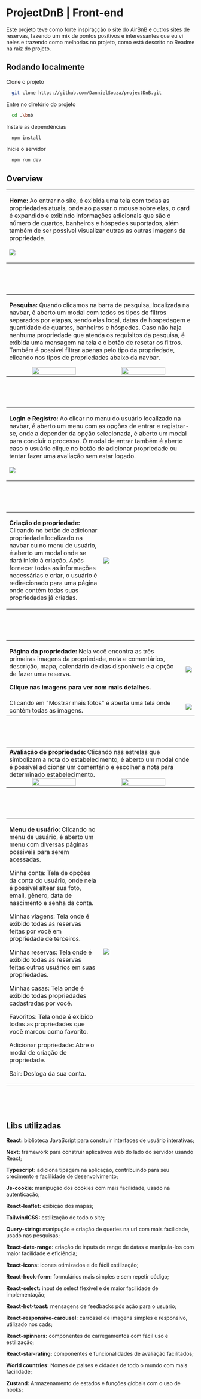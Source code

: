 
# ProjectDnB | Front-end

Este projeto teve como forte inspiraçção o site do AirBnB e outros sites de reservas, fazendo um mix de pontos positivos e interessantes que eu vi neles e trazendo como melhorias no projeto, como está descrito no Readme na raiz do projeto.
## Rodando localmente

Clone o projeto

```bash
  git clone https://github.com/DannielSouza/projectDnB.git
```

Entre no diretório do projeto

```bash
  cd .\bnb
```

Instale as dependências

```bash
  npm install
```

Inicie o servidor

```bash
  npm run dev
```

## Overview

<table>
<tr>
<td>
  
**Home:** Ao entrar no site, é exibida uma tela com todas as propriedades atuais, onde ao passar o mouse sobre elas, o card é expandido e exibindo informações adicionais que são o número de quartos, banheiros e hóspedes suportados, além também de ser possivel visualizar outras as outras imagens da propriedade.
<br/>
<br/>
<img src="https://github.com/DannielSouza/projectDnB/assets/104663666/f34273b5-edc3-4443-ab1e-35b76bb0639d" />
</td>
</tr>
</table>
<br/>
<br/>
<br/>


<table>
<tr>
<td>    
  
**Pesquisa:** Quando clicamos na barra de pesquisa, localizada na navbar, é aberto um modal com todos os tipos de filtros separados por etapas, sendo elas local, datas de hospedagem e quantidade de quartos, banheiros e hóspedes. Caso não haja nenhuma propriedade que atenda os requisitos da pesquisa, é exibida uma mensagem na tela e o botão de resetar os filtros. Também é possivel filtrar apenas pelo tipo da propriedade, clicando nos tipos de propriedades abaixo da navbar.
<br/>
<div align="center" style="display: flex">
 <img width="49%" src="https://github.com/DannielSouza/projectDnB/assets/104663666/f01dc006-443f-4d36-b795-1f1084124bba"/>
 <img width="49%" src="https://github.com/DannielSouza/projectDnB/assets/104663666/87f1f8f4-dc83-41a1-a5c8-0a5a59cbc37d"/>
</div>
</td>
</tr>
</table>
<br/>
<br/>
<br/>

<table>
<tr>
<td>        
  
**Login e Registro:** Ao clicar no menu do usuário localizado na navbar, é aberto um menu com as opções de entrar e registrar-se, onde a depender da opção selecionada, é aberto um modal para concluir o processo. O modal de entrar também é aberto caso o usuário clique no botão de adicionar propriedade ou tentar fazer uma avaliação sem estar logado.
<br/>
<br/>
<img src="https://github.com/DannielSouza/projectDnB/assets/104663666/5e2f86d7-38e0-4b8e-9fa8-363cf61f0f12" />
</td>
</tr>
</table>
<br/>
<br/>
<br/>

<table>
<tr>
<td width="50%">
<p><strong>Criação de propriedade:</strong> Clicando no botão de adicionar propriedade localizado na navbar ou no menu de usuário, é aberto um modal onde se dará início à criação. Após fornecer todas as informações necessárias e criar, o usuário é redirecionado para uma página onde contém todas suas propriedades já criadas.</p>
</td>
<td width="50%">
<img src="https://media.giphy.com/media/kBI5S0wCYAxwpkjfIE/giphy.gif" />
</td>
</tr>
</table>
<br/>
<br/>
<br/>

<table>
<tr>
<td>
<p><strong>Página da propriedade:</strong> Nela você encontra as três primeiras imagens da propriedade, nota e comentários, descrição, mapa, calendário de dias disponíveis e a opção de fazer uma reserva. </p>
<p><strong>Clique nas imagens para ver com mais detalhes.</strong></p>
</td>
<td>
<img src="https://github.com/DannielSouza/projectDnB/assets/104663666/3f382790-f209-418c-b05f-fce7741f90f3" />
</td>
<tr>
<tr>
<td>
Clicando em "Mostrar mais fotos" é aberta uma tela onde contém todas as imagens.
</td>
<td>
<img src="https://github.com/DannielSouza/projectDnB/assets/104663666/ee49eb30-7ec5-4065-8344-8102e9543c32" />
</td>
</tr>
</table>
<br/>
<br/>
<br/>


<table>
<tr>
<td>    
<strong>Avaliação de propriedade:</strong> Clicando nas estrelas que simbolizam a nota do estabelecimento, é aberto um modal onde é possivel adicionar um comentário e escolher a nota para determinado estabelecimento.
<br/>
<div align="center" style="display: flex">
 <img width="49%" src="https://github.com/DannielSouza/projectDnB/assets/104663666/6def23fb-db19-4fb7-a12b-8c80b8ffac0a"/>
 <img width="49%" src="https://github.com/DannielSouza/projectDnB/assets/104663666/54789b8e-b8a1-4fc0-b7d4-dcf20aea21e3"/>
</div>
</td>
</tr>
</table>
<br/>
<br/>
<br/>

<table>
<tr>
<td width="50%">
<p><strong>Menu de usuário:</strong> Clicando no menu de usuário, é aberto um menu com diversas páginas possiveis para serem acessadas.</p>
<p>Minha conta: Tela de opções da conta do usuário, onde nela é possivel altear sua foto, email, gênero, data de nascimento e senha da conta.</p>
<p>Minhas viagens: Tela onde é exibido todas as reservas feitas por você em propriedade de terceiros.</p>
<p>Minhas reservas: Tela onde é exibido todas as reservas feitas outros usuários em suas propriedades.</p>
<p>Minhas casas: Tela onde é exibido todas propriedades cadastradas por você.</p>
<p>Favoritos: Tela onde é exibido todas as propriedades que você marcou como favorito.</p>
<p>Adicionar propriedade: Abre o modal de criação de propriedade.</p>
<p>Sair: Desloga da sua conta.</p>
</td>
<td width="50%">
<img src="https://github.com/DannielSouza/projectDnB/assets/104663666/59f28247-1c1c-4f2a-9a9d-f03c054d4fdf" />
</td>
</tr>
</table>
<br/>
<br/>
<br/>


## Libs utilizadas

**React:** biblioteca JavaScript para construir interfaces de usuário interativas;
<br/>

**Next:** framework para construir aplicativos web do lado do servidor usando React;
<br/>

**Typescript:** adiciona tipagem na aplicação, contribuindo para seu crecimento e faclilidade de desenvolvimento;
<br/>

**Js-cookie:** manipução dos cookies com mais facilidade, usado na autenticação;
<br/>

**React-leaflet:** exibição dos mapas; 
<br/>

**TailwindCSS:** estilização de todo o site;
<br/>

**Query-string:** manipução e criação de queries na url com mais facilidade, usado nas pesquisas;
<br/>

**React-date-range:** criação de inputs de range de datas e manipula-los com maior facilidade e eficiência;
<br/>

**React-icons:** icones otimizados e de fácil estilização;
<br/>

**React-hook-form:** formulários mais simples e sem repetir código;
<br/>

**React-select:** input de select flexivel e de maior facilidade de implementação;
<br/>

**React-hot-toast:** mensagens de feedbacks pós ação para o usuário;
<br/>

**React-responsive-carousel:** carrossel de imagens simples e responsivo, utilizado nos cads; 
<br/>

**React-spinners:** componentes de carregamentos com fácil uso e estilização;
<br/>

**React-star-rating:** componentes e funcionalidades de avaliação facilitados;
<br/>

**World countries:** Nomes de paises e cidades de todo o mundo com mais facilidade;
<br/>

**Zustand:** Armazenamento de estados e funções globais com o uso de hooks;
<br/>
